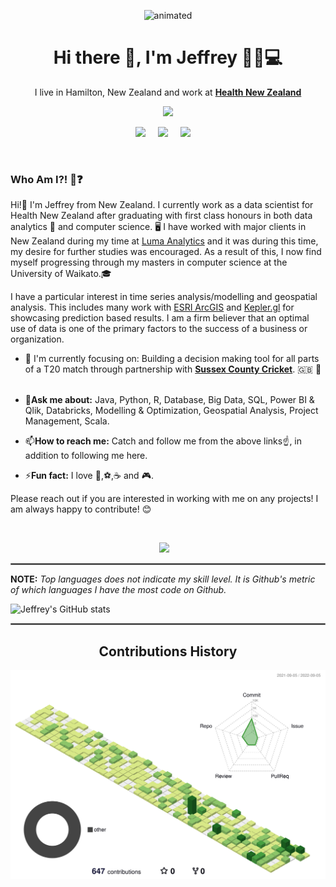 <p align="center">
<img src="https://user-images.githubusercontent.com/49552078/188412279-ad5d3bce-f0f4-4320-9fe6-d3be85b436ab.gif" alt="animated" />
</p>


<h1 align='center'> Hi there 👋, I'm Jeffrey  👨‍💻💻 </h1>

<p align='center'>
  I live in Hamilton, New Zealand and work at <b><a href="https://www.tewhatuora.govt.nz/" target="_blank">Health New Zealand</a></b> 
</p>

<p align='center'>
  <a href="#"><img src="https://visitor-badge.glitch.me/badge?page_id=JeffreyJose29.Jeffreyjose29??style=for-the-badge&logo=appveyor"></a>
</p>


<p align='center'>
  <a href="https://twitter.com/jeffreyjose29"><img src="https://img.shields.io/badge/twitter-%231DA1F2.svg?&style=for-the-badge&logo=twitter&logoColor=white" /></a>&nbsp;&nbsp;&nbsp;&nbsp;
  <a href="https://www.linkedin.com/in/jeffreyjose29/"><img src="https://img.shields.io/badge/linkedin-%230077B5.svg?&style=for-the-badge&logo=linkedin&logoColor=white" /></a>&nbsp;&nbsp;&nbsp;&nbsp;
  <a href="mailto:jeffreyjose91@gmail.com?subject=Message%20To%20Jeffrey%20Jose"><img src="https://img.shields.io/badge/gmail-%23D14836.svg?&style=for-the-badge&logo=gmail&logoColor=white" /></a>&nbsp;&nbsp;&nbsp;&nbsp;
</p>
&nbsp;&nbsp;

<h3 align='left'> Who Am I?! 👻❓</h3>

<p align = 'left'> Hi!👋 I'm Jeffrey from New Zealand. I currently work as a data scientist for Health New Zealand after graduating with first class honours in both data analytics 🔢 and computer science. 🖥️ I have worked with major clients in New Zealand during my time at <a href="https://www.lumaanalytics.com/" target="_blank">Luma Analytics</a> and it was during this time, my desire for further studies was encouraged. As a result of this, I now find myself progressing through my masters in computer science at the University of Waikato.🎓  &nbsp;&nbsp;
  
I have a particular interest in time series analysis/modelling and geospatial analysis. This includes many work with <a href="https://www.esri.com/en-us/arcgis/about-arcgis/overview" target="_blank">ESRI ArcGIS</a> and <a href="https://kepler.gl/" target="_blank">Kepler.gl</a> for showcasing prediction based results. I am a firm believer that an optimal use of data is one of the primary factors to the success of a business or organization. &nbsp;&nbsp;
  
* 🎯 I'm currently focusing on: Building a decision making tool for all parts of a T20 match through partnership with <a href="https://sussexcricket.co.uk/" target="_blank"><b>Sussex County Cricket</b></a>. 🇬🇧 🏏 &nbsp;&nbsp; 
  
* 💬**Ask me about:** Java, Python, R, Database, Big Data, SQL, Power BI & Qlik, Databricks, Modelling & Optimization, Geospatial Analysis, Project Management, Scala.&nbsp;&nbsp;
  
* 📫**How to reach me:** Catch and follow me from the above links☝️, in addition to following me here. &nbsp;&nbsp;
  
* ⚡**Fun fact:** I love 🏏,⚽,☕ and 🎮.&nbsp;&nbsp;
  
  
Please reach out if you are interested in working with me on any projects! I am always happy to contribute! 😊&nbsp;&nbsp;

</p>
<br>
<p align="center">
  <a href="https://open.spotify.com/playlist/37i9dQZF1DX5trt9i14X7j"><img src="https://img.shields.io/badge/spotify-%231ED760.svg?&style=for-the-badge&logo=spotify&logoColor=white" /></a>&nbsp;&nbsp;&nbsp;
</p>

<hr style="border:1px solid gray"> </hr>

**NOTE:** _Top languages does not indicate my skill level. It is Github's metric of which languages I have the most code on Github._ &nbsp;&nbsp;

![Jeffrey's GitHub stats](https://github-readme-stats.vercel.app/api?username=jeffreyjose29&show_icons=true&theme=vue)  
  

<hr style="border:1px solid gray"> </hr>  
  
<h2 align='center'> Contributions History </h2>

![](./profile-3d-contrib/profile-green-animate.svg)
